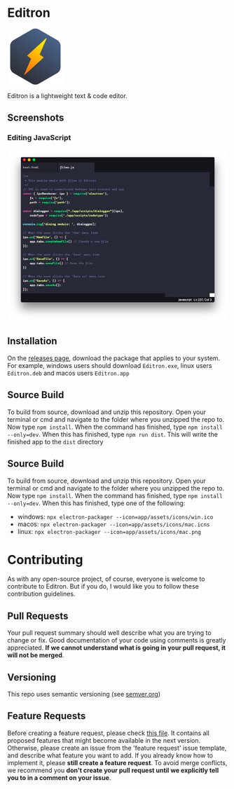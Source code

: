 # Editron
![img](https://github.com/codemaster138/editron/raw/master/app/assets/icons/logo64.svg)

Editron is a lightweight text & code editor.

## Screenshots
### Editing JavaScript
![screenshot](https://github.com/codemaster138/editron/raw/master/docs/assets/screenshots/js.png)

## Installation
On the [releases page](https://github.com/codemaster138/editron/releases), download the package that applies to your system. For example, windows users should download ```Editron.exe```, linux users ```Editron.deb``` and macos users ```Editron.app```

## Source Build
To build from source, download and unzip this repository. Open your terminal or cmd and navigate to the folder where you unzipped the repo to. Now type ```npm install```. When the command has finished, type ```npm install --only=dev```. When this has finished, type ```npm run dist```. This will write the finished app to the ```dist``` directory

## Source Build
To build from source, download and unzip this repository. Open your terminal or cmd and navigate to the folder where you unzipped the repo to. Now type ```npm install```. When the command has finished, type ```npm install --only=dev```. When this has finished, type one of the following:
- windows: ```npx electron-packager --icon=app/assets/icons/win.ico```
- macos: ```npx electron-packager --icon=app/assets/icons/mac.icns```
- linux: ```npx electron-packager --icon=app/assets/icons/mac.png```

# Contributing
As with any open-source project, of course, everyone is welcome to contribute to Editron. But if you do, I would like you to follow these contribution guidelines.

## Pull Requests
Your pull request summary should well describe what you are trying to change or fix. Good documentation of your code using comments is greatly appreciated. **If we cannot understand what is going in your pull request, it will not be merged**.

## Versioning
This repo uses semantic versioning (see [semver.org](https://semver.org))

## Feature Requests
Before creating a feature request, please check [this file](https://github.com/codemaster138/editron/blob/master/changelogs/v.next-proposed.md). It contains all proposed features that might become available in the next version. Otherwise, please create an issue from the 'feature request' issue template, and describe what feature you want to add. If you already know how to implement it, please **still create a feature request**. To avoid merge conflicts, we recommend you **don't create your pull request until we explicitly tell you to in a comment on your issue**.